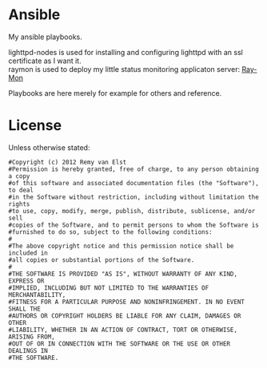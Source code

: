 Ansible
=======

My ansible playbooks. 

lighttpd-nodes is used for installing and configuring lighttpd with an ssl certificate as I want it.  
raymon is used to deploy my little status monitoring applicaton server: [Ray-Mon](https://raymii.org/cms/p_Bash_PHP_Server_Status_Monitor)  

Playbooks are here merely for example for others and reference. 


# License

Unless otherwise stated:

    #Copyright (c) 2012 Remy van Elst
    #Permission is hereby granted, free of charge, to any person obtaining a copy
    #of this software and associated documentation files (the "Software"), to deal
    #in the Software without restriction, including without limitation the rights
    #to use, copy, modify, merge, publish, distribute, sublicense, and/or sell
    #copies of the Software, and to permit persons to whom the Software is
    #furnished to do so, subject to the following conditions:
    #
    #The above copyright notice and this permission notice shall be included in
    #all copies or substantial portions of the Software.
    #
    #THE SOFTWARE IS PROVIDED "AS IS", WITHOUT WARRANTY OF ANY KIND, EXPRESS OR
    #IMPLIED, INCLUDING BUT NOT LIMITED TO THE WARRANTIES OF MERCHANTABILITY,
    #FITNESS FOR A PARTICULAR PURPOSE AND NONINFRINGEMENT. IN NO EVENT SHALL THE
    #AUTHORS OR COPYRIGHT HOLDERS BE LIABLE FOR ANY CLAIM, DAMAGES OR OTHER
    #LIABILITY, WHETHER IN AN ACTION OF CONTRACT, TORT OR OTHERWISE, ARISING FROM,
    #OUT OF OR IN CONNECTION WITH THE SOFTWARE OR THE USE OR OTHER DEALINGS IN
    #THE SOFTWARE.